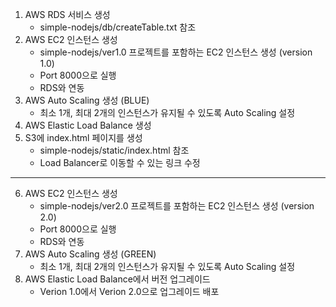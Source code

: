 1. AWS RDS 서비스 생성 
    - simple-nodejs/db/createTable.txt 참조
2. AWS EC2 인스턴스 생성
    - simple-nodejs/ver1.0 프로젝트를 포함하는 EC2 인스턴스 생성 (version 1.0)
    - Port 8000으로 실행
    - RDS와 연동
3. AWS Auto Scaling 생성 (BLUE)
    - 최소 1개, 최대 2개의 인스턴스가 유지될 수 있도록 Auto Scaling 설정
4. AWS Elastic Load Balance 생성
5. S3에 index.html 페이지를 생성
    - simple-nodejs/static/index.html 참조
    - Load Balancer로 이동할 수 있는 링크 수정
------------------------------------------------------------
6. AWS EC2 인스턴스 생성
    - simple-nodejs/ver2.0 프로젝트를 포함하는 EC2 인스턴스 생성 (version 2.0)
    - Port 8000으로 실행
    - RDS와 연동
7. AWS Auto Scaling 생성 (GREEN)
    - 최소 1개, 최대 2개의 인스턴스가 유지될 수 있도록 Auto Scaling 설정
8. AWS Elastic Load Balance에서 버전 업그레이드
    - Verion 1.0에서 Verion 2.0으로 업그레이드 배포 
